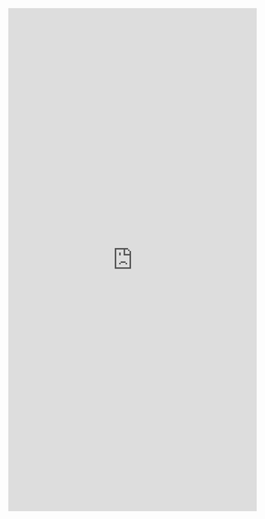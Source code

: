 <div style="position: relative; padding-bottom: 202.24719101123597%; height: 0;"><iframe src="https://www.loom.com/embed/abedad2afe8040f5986c262e7908c653?sid=e2f8f809-81f9-4fd9-8ad6-6034ba7dc776" frameborder="0" webkitallowfullscreen mozallowfullscreen allowfullscreen style="position: absolute; top: 0; left: 0; width: 100%; height: 100%;"></iframe></div>  